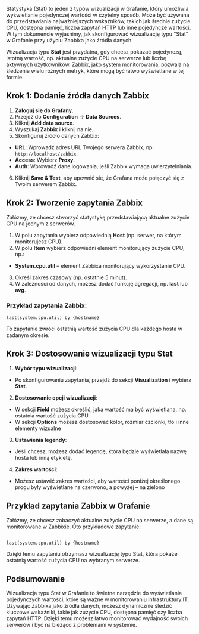   Statystyka (Stat) to jeden z typów wizualizacji w Grafanie, który umożliwia wyświetlanie pojedynczej wartości w czytelny sposób. Może być używana do przedstawiania najważniejszych wskaźników, takich jak średnie zużycie CPU, dostępna pamięć, liczba zapytań HTTP lub inne pojedyncze wartości. W tym dokumencie wyjaśnimy, jak skonfigurować wizualizację typu "Stat" w Grafanie przy użyciu Zabbixa jako źródła danych.
 

Wizualizacja typu **Stat** jest przydatna, gdy chcesz pokazać pojedynczą, istotną wartość, np. aktualne zużycie CPU na serwerze lub liczbę aktywnych użytkowników. Zabbix, jako system monitorowania, pozwala na śledzenie wielu różnych metryk, które mogą być łatwo wyświetlane w tej formie.

## Krok 1: Dodanie źródła danych Zabbix

1. **Zaloguj się do Grafany**.
2. Przejdź do **Configuration** → **Data Sources**.
3. Kliknij **Add data source**.
4. Wyszukaj **Zabbix** i kliknij na nie.
5. Skonfiguruj źródło danych Zabbix:
- **URL**: Wprowadź adres URL Twojego serwera Zabbix, np. `http://localhost/zabbix`.
- **Access**: Wybierz **Proxy**.
- **Auth**: Wprowadź dane logowania, jeśli Zabbix wymaga uwierzytelniania.
6. Kliknij **Save & Test**, aby upewnić się, że Grafana może połączyć się z Twoim serwerem Zabbix.

## Krok 2: Tworzenie zapytania Zabbix

Załóżmy, że chcesz stworzyć statystykę przedstawiającą aktualne zużycie CPU na jednym z serwerów.

1. W polu zapytania wybierz odpowiednią **Host** (np. serwer, na którym monitorujesz CPU).
2. W polu **Item** wybierz odpowiedni element monitorujący zużycie CPU, np.:
- **System.cpu.util** – element Zabbixa monitorujący wykorzystanie CPU.
3. Określ zakres czasowy (np. ostatnie 5 minut).
4. W zależności od danych, możesz dodać funkcję agregacji, np. **last** lub **avg**.
### Przykład zapytania Zabbix:

```zabbix
last(system.cpu.util) by {hostname}
```


To zapytanie zwróci ostatnią wartość zużycia CPU dla każdego hosta w zadanym okresie.

## Krok 3: Dostosowanie wizualizacji typu Stat

  

1. **Wybór typu wizualizacji**:
- Po skonfigurowaniu zapytania, przejdź do sekcji **Visualization** i wybierz **Stat**.
2. **Dostosowanie opcji wizualizacji**:
- W sekcji **Field** możesz określić, jaka wartość ma być wyświetlana, np. ostatnia wartość zużycia CPU.
- W sekcji **Options** możesz dostosować kolor, rozmiar czcionki, tło i inne elementy wizualne
3. **Ustawienia legendy**:
- Jeśli chcesz, możesz dodać legendę, która będzie wyświetlała nazwę hosta lub inną etykietę.
4. **Zakres wartości**:
- Możesz ustawić zakres wartości, aby wartości poniżej określonego progu były wyświetlane na czerwono, a powyżej – na zielono  


## Przykład zapytania Zabbix w Grafanie

Załóżmy, że chcesz zobaczyć aktualne zużycie CPU na serwerze, a dane są monitorowane w Zabbixie. Oto przykładowe zapytanie:


```zabbix

last(system.cpu.util) by {hostname}

```

Dzięki temu zapytaniu otrzymasz wizualizację typu Stat, która pokaże ostatnią wartość zużycia CPU na wybranym serwerze.
## Podsumowanie


Wizualizacja typu Stat w Grafanie to świetne narzędzie do wyświetlania pojedynczych wartości, które są ważne w monitorowaniu infrastruktury IT. Używając Zabbixa jako źródła danych, możesz dynamicznie śledzić kluczowe wskaźniki, takie jak zużycie CPU, dostępna pamięć czy liczba zapytań HTTP. Dzięki temu możesz łatwo monitorować wydajność swoich serwerów i być na bieżąco z problemami w systemie.
